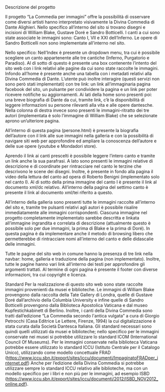 Descrizione del progetto

Il progetto “La Commedia per immagini” offre la possibilità di osservare come diversi artisti hanno interpretato visivamente la Divina Commedia di Dante Alighieri.
Nello specifico all’interno del sito si trovano disegni e incisioni di William Blake, Gustave Doré e Sandro Botticelli.
I canti a cui sono state associate le immagini sono: Canto I, VII e XXI dell’Inferno.
Le opere di Sandro Botticelli non sono implementate all’interno nel sito.

Nello specifico:
Nell’Index è presente un dropdown menu, tra cui è possibile scegliere un canto appartenente alle tre cantiche (Inferno, Purgatorio e Paradiso).
Al di sotto di questo è presente una box contenente l’intento del sito web con i link relativi alle pagine da cui sono state raccolte le immagini.
Infondo all’home è presente anche una tabella con i metadati relativi alla Divina Commedia di Dante.
L’utente può inoltre interagire (questi servizi non sono però stati implementati) con tre link: un link all’immaginaria pagina facebook del sito, un pulsante per condividere la pagina e un link per poter ricevere notifiche su aggiornamenti.
Ai lati della home sono presenti poi: una breve biografia di Dante da cui, tramite link, c’è la disponibilità di leggere informazioni su persone rilevanti alla vita e alle opere dantesche.
Nella colonna di destra invece sono presenti le immagini-ritratto dei tre autori (implementata è solo l’immagine di William Blake) che se selezionate aprono un’ulteriore pagina.

All’interno di questa pagina (persone.html) è presente la biografia dell’autore con il link alle sue immagini nella galleria e con la possibilità di navigare siti web per approfondire ed ampliare la conoscenza dell’autore e delle sue opere (youtube e Mondadori store).

Aprendo il link ai canti prescelti è possibile leggere l’intero canto e tramite un link anche la sua parafrasi.
A lato sono presenti le immagini relative di descrizione e di coordinate per rintracciare nel canto le terzine che descrivono le scene dei disegni.
Inoltre, è presente in fondo alla pagina il video della lettura del canto ad opera di Roberto Benigni (implementato solo nel canto I).
Al di sotto della prima immagine del canto I è presente il link al documento xml/dc relativo.
All’interno della pagina del settimo canto è presente il link al documento xml/tei riferito a questo.

All’interno della galleria sono presenti tutte le immagini raccolte all’interno del sito e, tramite tre pulsanti relativi agli autori è possibile risalire immediatamente alle immagini corrispondenti.
Ciascuna immagine nel progetto completamente implementato sarebbe descritta e linkata all’immagine ingrandita e correlata di descrizione (attualmente questo è possibile solo per due immagini, la prima di Blake e la prima di Doré).
In questa pagina è da implementare anche il metodo di browsing libero che permetterebbe di rintracciare nomi all’interno del canto e delle didascalie delle immagini.

Tutte le pagine del sito web in comune hanno la presenza di tre link nella navbar: home, galleria e traduzione della pagina (non implementato). 
Inoltre, tutte le pagine hanno vari link all’interno dei testi per approfondire gli argomenti trattati.
Al termine di ogni pagina è presente il footer con diverse informazioni, tra cui copyright e licenza.

Standard 
Per la realizzazione di questo sito web sono state raccolte immagini provenienti da musei e biblioteche.
Le immagini di William Blake provengono dalla raccolta della Tate Gallery di Londra, quelle di Gustave Doré dall’archivio della Columbia University e infine quelle di Sandro Botticelli provengono dalla Biblioteca Apostolica Vaticana e dal museo Kupfestichkabinett di Berlino.
Inoltre, i canti della Divina Commedia sono tratti dall’edizione “La Commedia secondo l'antica vulgata”
a cura di Giorgio Petrocchi (Casa Editrice Le Lettere, Firenze, 1994) la cui digitalizzazione è stata curata dalla Società Dantesca Italiana.
Gli standard necessari sono quindi quelli utilizzati da musei e biblioteche; nello specifico per le immagini conservate nei musei si potrebbe utilizzare lo standard ICOM (International Council Of Museums). 
Per le immagini conservate nella biblioteca Vaticana potrebbe essere utilizzato lo standard ICCU (Istituto Centrale per il Catalogo Unico), utilizzando come modello concettuale FRAD (https://www.iccu.sbn.it/export/sites/iccu/documenti/ImpaginatoFRADper_internet.pdf)
Anche per l’edizione della Divina Commedia si potrebbe utilizzare sempre lo standard ICCU relativo alle biblioteche, ma con un modello specifico per i libri e non più per le immagini, ad esempio ISBD (https://www.iccu.sbn.it/export/sites/iccu/documenti/2012/ISBD_NOV2012_online.pdf).





